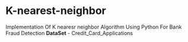 # K-nearest-neighbor

Implementation Of K nearesr neighbor Algorithm Using Python For Bank Fraud Detection
**DataSet** - Credit_Card_Applications
